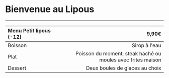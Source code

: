 # Bienvenue au Lipous

---

| Menu Petit lipous (-12) |                                                   **9,90€** |
| :---------------------- | ----------------------------------------------------------: |
| Boisson                 |                                               Sirop à l'eau |
| Plat                    | Poisson du moment, steak haché ou moules avec frites maison |
| Dessert                 |                              Deux boules de glaces au choix |

